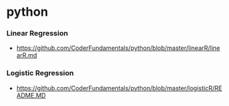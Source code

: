 # python
### Linear Regression
- https://github.com/CoderFundamentals/python/blob/master/linearR/linearR.md
### Logistic Regression
- https://github.com/CoderFundamentals/python/blob/master/logisticR/README.MD
